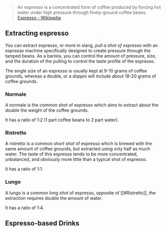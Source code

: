 > An espresso is a concentrated form of coffee produced by forcing hot water under high pressure through finely-ground coffee beans. [Espresso - Wikipedia](https://en.wikipedia.org/wiki/Espresso)
## Extracting espresso
You can extract espresso, or more in slang, *pull a shot of espresso* with an espresso machine specifically designed to create pressure through the tamped beans. As a barista, you can control the amount of pressure, size, and the duration of the pulling to control the taste profile of the espresso.

The single size of an espresso is usually kept at 9-10 grams of coffee grounds, whereas a double, or a *doppio* will include about 18-20 grams of coffee grounds.
### Normale
A normale is the common shot of espresso which aims to extract about the double the weight of the coffee grounds.

It has a ratio of 1:2 (1 part coffee beans to 2 part water).
### Ristretto
A ristretto is a common *short shot* of espresso which is brewed with the same amount of coffee grounds, but extracted using only half as much water. The taste of this espresso tends to be more concentrated, unbalanced, and obviously more little than a typical shot of espresso.

It has a ratio of 1:1.
### Lungo
A lungo is a common *long shot* of espresso, opposite of [[#Ristretto]], the extraction requires double the amount of water.

It has a ratio of 1:4.
## Espresso-based Drinks
